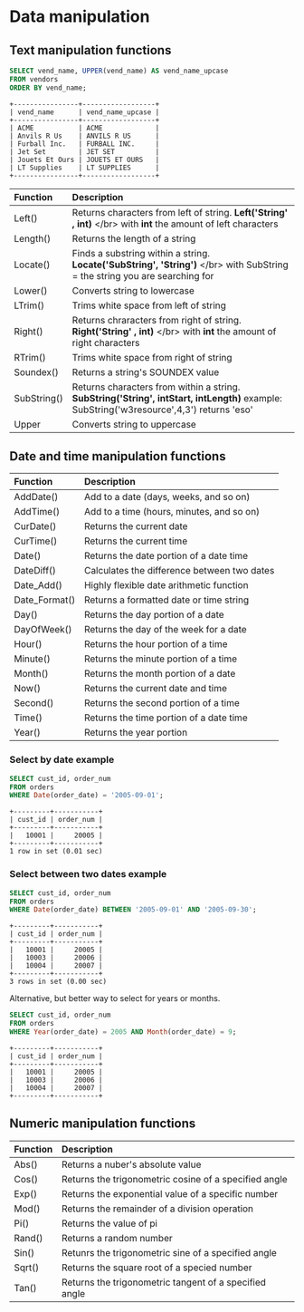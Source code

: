 # Data manipulation

## Text manipulation functions

```sql
SELECT vend_name, UPPER(vend_name) AS vend_name_upcase
FROM vendors
ORDER BY vend_name;
```

```text
+----------------+------------------+
| vend_name      | vend_name_upcase |
+----------------+------------------+
| ACME           | ACME             |
| Anvils R Us    | ANVILS R US      |
| Furball Inc.   | FURBALL INC.     |
| Jet Set        | JET SET          |
| Jouets Et Ours | JOUETS ET OURS   |
| LT Supplies    | LT SUPPLIES      |
+----------------+------------------+
```

| Function | Description |
| :--- | :--- |
| Left\(\) | Returns characters from left of string.  **Left\('String' , int\)** &lt;/br&gt; with **int** the amount of left characters |
| Length\(\) | Returns the length of a string |
| Locate\(\) | Finds a substring within a string.    **Locate\('SubString', 'String'\)** &lt;/br&gt; with SubString = the string you are searching for |
| Lower\(\) | Converts string to lowercase |
| LTrim\(\) | Trims white space from left of string |
| Right\(\) | Returns chraracters from right of string. **Right\('String' , int\)** &lt;/br&gt; with **int** the amount of right characters |
| RTrim\(\) | Trims white space from right of string |
| Soundex\(\) | Returns a string's SOUNDEX value |
| SubString\(\) | Returns characters from within a string. **SubString\('String', intStart, intLength\)** example: SubString\('w3resource',4,3'\) returns 'eso' |
| Upper | Converts string to uppercase |

## Date and time manipulation functions

| Function | Description |
| :--- | :--- |
| AddDate\(\) | Add to a date \(days, weeks, and so on\) |
| AddTime\(\) | Add to a time \(hours, minutes, and so on\) |
| CurDate\(\) | Returns the current date |
| CurTime\(\) | Returns the current time |
| Date\(\) | Returns the date portion of a date time |
| DateDiff\(\) | Calculates the difference between two dates |
| Date\_Add\(\) | Highly flexible date arithmetic function |
| Date\_Format\(\) | Returns a formatted date or time string |
| Day\(\) | Returns the day portion of a date |
| DayOfWeek\(\) | Returns the day of the week for a date |
| Hour\(\) | Returns the hour portion of a time |
| Minute\(\) | Returns the minute portion of a time |
| Month\(\) | Returns the month portion of a date |
| Now\(\) | Returns the current date and time |
| Second\(\) | Returns the second portion of a time |
| Time\(\) | Returns the time portion of a date time |
| Year\(\) | Returns the year portion |

### Select by date example

```sql
SELECT cust_id, order_num
FROM orders
WHERE Date(order_date) = '2005-09-01';
```

```text
+---------+-----------+
| cust_id | order_num |
+---------+-----------+
|   10001 |     20005 |
+---------+-----------+
1 row in set (0.01 sec)
```

### Select between two dates example

```sql
SELECT cust_id, order_num
FROM orders
WHERE Date(order_date) BETWEEN '2005-09-01' AND '2005-09-30';
```

```text
+---------+-----------+
| cust_id | order_num |
+---------+-----------+
|   10001 |     20005 |
|   10003 |     20006 |
|   10004 |     20007 |
+---------+-----------+
3 rows in set (0.00 sec)
```

Alternative, but better way to select for years or months.

```sql
SELECT cust_id, order_num
FROM orders
WHERE Year(order_date) = 2005 AND Month(order_date) = 9;
```

```text
+---------+-----------+
| cust_id | order_num |
+---------+-----------+
|   10001 |     20005 |
|   10003 |     20006 |
|   10004 |     20007 |
+---------+-----------+
```

## Numeric manipulation functions

| Function | Description |
| :--- | :--- |
| Abs\(\) | Returns a nuber's absolute value |
| Cos\(\) | Returns the trigonometric cosine of a specified angle |
| Exp\(\) | Returns the exponential value of a specific number |
| Mod\(\) | Returns the remainder of a division operation |
| Pi\(\) | Returns the value of pi |
| Rand\(\) | Returns a random number |
| Sin\(\) | Retunrs the trigonometric sine of a specified angle |
| Sqrt\(\) | Returns the square root of a specied number |
| Tan\(\) | Returns the trigonometric tangent of a specified angle |
